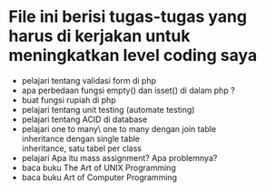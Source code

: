 # File ini berisi tugas-tugas yang harus di kerjakan untuk meningkatkan level coding saya 

- pelajari tentang validasi form di php 
- apa perbedaan fungsi empty() dan isset() di dalam php ?
- buat fungsi rupiah di php 
- pelajari tentang unit testing (automate testing)
- pelajari tentang ACID di database
- pelajari one to many\ 
           one to many dengan join table\
		   inheritance dengan single table\
           inheritance, satu tabel per class
- pelajari Apa itu mass assignment? Apa problemnya?
- baca buku The Art of UNIX Programming 
- baca buku Art of Computer Programming

